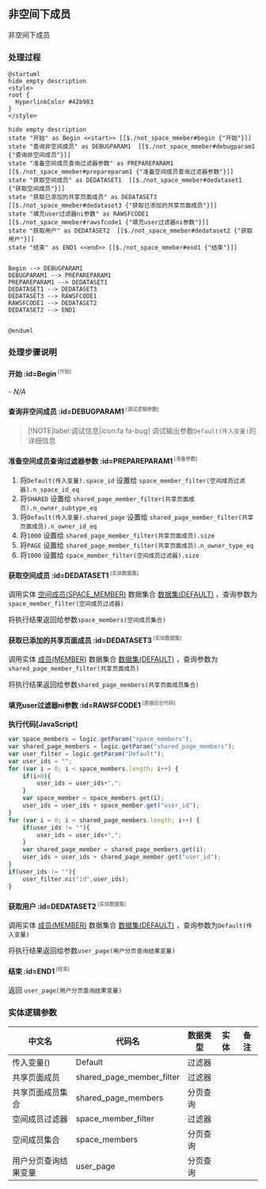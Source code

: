 ## 非空间下成员 <!-- {docsify-ignore-all} -->

   非空间下成员

### 处理过程

```plantuml
@startuml
hide empty description
<style>
root {
  HyperlinkColor #42b983
}
</style>

hide empty description
state "开始" as Begin <<start>> [[$./not_space_mmeber#begin {"开始"}]]
state "查询非空间成员" as DEBUGPARAM1  [[$./not_space_mmeber#debugparam1 {"查询非空间成员"}]]
state "准备空间成员查询过滤器参数" as PREPAREPARAM1  [[$./not_space_mmeber#prepareparam1 {"准备空间成员查询过滤器参数"}]]
state "获取空间成员" as DEDATASET1  [[$./not_space_mmeber#dedataset1 {"获取空间成员"}]]
state "获取已添加的共享页面成员" as DEDATASET3  [[$./not_space_mmeber#dedataset3 {"获取已添加的共享页面成员"}]]
state "填充user过滤器ni参数" as RAWSFCODE1  [[$./not_space_mmeber#rawsfcode1 {"填充user过滤器ni参数"}]]
state "获取用户" as DEDATASET2  [[$./not_space_mmeber#dedataset2 {"获取用户"}]]
state "结束" as END1 <<end>> [[$./not_space_mmeber#end1 {"结束"}]]


Begin --> DEBUGPARAM1
DEBUGPARAM1 --> PREPAREPARAM1
PREPAREPARAM1 --> DEDATASET1
DEDATASET1 --> DEDATASET3
DEDATASET3 --> RAWSFCODE1
RAWSFCODE1 --> DEDATASET2
DEDATASET2 --> END1


@enduml
```


### 处理步骤说明

#### 开始 :id=Begin<sup class="footnote-symbol"> <font color=gray size=1>[开始]</font></sup>



*- N/A*
#### 查询非空间成员 :id=DEBUGPARAM1<sup class="footnote-symbol"> <font color=gray size=1>[调试逻辑参数]</font></sup>



> [!NOTE|label:调试信息|icon:fa fa-bug]
> 调试输出参数`Default(传入变量)`的详细信息


#### 准备空间成员查询过滤器参数 :id=PREPAREPARAM1<sup class="footnote-symbol"> <font color=gray size=1>[准备参数]</font></sup>



1. 将`Default(传入变量).space_id` 设置给  `space_member_filter(空间成员过滤器).n_space_id_eq`
2. 将`SHARED` 设置给  `shared_page_member_filter(共享页面成员).n_owner_subtype_eq`
3. 将`Default(传入变量).shared_page` 设置给  `shared_page_member_filter(共享页面成员).n_owner_id_eq`
4. 将`1000` 设置给  `shared_page_member_filter(共享页面成员).size`
5. 将`PAGE` 设置给  `shared_page_member_filter(共享页面成员).n_owner_type_eq`
6. 将`1000` 设置给  `space_member_filter(空间成员过滤器).size`

#### 获取空间成员 :id=DEDATASET1<sup class="footnote-symbol"> <font color=gray size=1>[实体数据集]</font></sup>



调用实体 [空间成员(SPACE_MEMBER)](module/Wiki/space_member.md) 数据集合 [数据集(DEFAULT)](module/Wiki/space_member#数据集合) ，查询参数为`space_member_filter(空间成员过滤器)`

将执行结果返回给参数`space_members(空间成员集合)`

#### 获取已添加的共享页面成员 :id=DEDATASET3<sup class="footnote-symbol"> <font color=gray size=1>[实体数据集]</font></sup>



调用实体 [成员(MEMBER)](module/Base/member.md) 数据集合 [数据集(DEFAULT)](module/Base/member#数据集合) ，查询参数为`shared_page_member_filter(共享页面成员)`

将执行结果返回给参数`shared_page_members(共享页面成员集合)`

#### 填充user过滤器ni参数 :id=RAWSFCODE1<sup class="footnote-symbol"> <font color=gray size=1>[直接后台代码]</font></sup>



<p class="panel-title"><b>执行代码[JavaScript]</b></p>

```javascript
var space_members = logic.getParam("space_members");
var shared_page_members = logic.getParam("shared_page_members");
var user_filter = logic.getParam("Default");
var user_ids = "";
for (var i = 0; i < space_members.length; i++) {
    if(i>0){
        user_ids = user_ids+",";
    }
    var space_member = space_members.get(i);
    user_ids = user_ids + space_member.get("user_id");
}
for (var i = 0; i < shared_page_members.length; i++) {
    if(user_ids != ""){
        user_ids = user_ids+",";
    }
    var shared_page_member = shared_page_members.get(i);
    user_ids = user_ids + shared_page_member.get("user_id");
}
if(user_ids != ""){
    user_filter.ni("id",user_ids);
}
```

#### 获取用户 :id=DEDATASET2<sup class="footnote-symbol"> <font color=gray size=1>[实体数据集]</font></sup>



调用实体 [成员(MEMBER)](module/Base/member.md) 数据集合 [数据集(DEFAULT)](module/Base/member#数据集合) ，查询参数为`Default(传入变量)`

将执行结果返回给参数`user_page(用户分页查询结果变量)`

#### 结束 :id=END1<sup class="footnote-symbol"> <font color=gray size=1>[结束]</font></sup>



返回 `user_page(用户分页查询结果变量)`



### 实体逻辑参数

|    中文名   |    代码名    |  数据类型    |  实体   |备注 |
| --------| --------| -------- | -------- | --------   |
|传入变量(<i class="fa fa-check"/></i>)|Default|过滤器|||
|共享页面成员|shared_page_member_filter|过滤器|||
|共享页面成员集合|shared_page_members|分页查询|||
|空间成员过滤器|space_member_filter|过滤器|||
|空间成员集合|space_members|分页查询|||
|用户分页查询结果变量|user_page|分页查询|||
